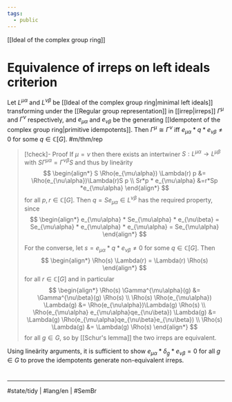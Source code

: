 ```yaml
---
tags:
  - public
---
```

[[Ideal of the complex group ring]]
# Equivalence of irreps on left ideals criterion

Let $L^{\mu\alpha}$ and $L^{\nu\beta}$ be [[Ideal of the complex group ring|minimal left ideals]] transforming under the [[Regular group representation]] in [[irrep|irreps]] $\Gamma^{\mu}$ and $\Gamma^{\nu}$ respectively,
and $e_{\mu\alpha}$ and $e_{\nu\beta}$ be the generating [[Idempotent of the complex group ring|primitive idempotents]].
Then $\Gamma^\mu \cong \Gamma^\nu$ iff $e_{\mu\alpha} * q * e_{\nu\beta} \neq 0$ for some $q \in \mathbb{C}[G]$. #m/thm/rep

> [!check]- Proof
> If $\mu = \nu$ then there exists an intertwiner $S : L^{\mu\alpha} \to L^{\mu\beta}$ with $S \Gamma^{\mu\alpha} = \Gamma^{\nu\beta}S$ and thus by lineärity
> $$
> \begin{align*}
> S \Rho(e_{\mu\alpha}) \Lambda(r) p &= \Rho(e_{\nu\alpha})\Lambda(r)S p \\
> Sr*p * e_{\mu\alpha} &=r*Sp *e_{\mu\alpha}
> \end{align*}
> $$
> for all $p,r \in \mathbb{C}[G]$.
> Then $q = Se_{\mu\alpha} \in L^{\nu\beta}$ has the required property, since
> $$
> \begin{align*}
> e_{\mu\alpha} * Se_{\mu\alpha} * e_{\nu\beta} = Se_{\mu\alpha} * e_{\mu\alpha} * e_{\mu\alpha} =  Se_{\mu\alpha}
> \end{align*}
> $$
> 
> For the converse, let $s = e_{\mu\alpha}*q*e_{\nu\beta} \neq 0$ for some $q \in \mathbb{C}[G]$.
> Then
> $$
> \begin{align*}
> \Rho(s) \Lambda(r) = \Lambda(r) \Rho(s)
> \end{align*}
> $$
> for all $r \in \mathbb{C}[G]$  and in particular
> $$
> \begin{align*}
> \Rho(s) \Gamma^{\mu\alpha}(g) &= \Gamma^{\nu\beta}(g) \Rho(s) \\
> \Rho(s) \Rho(e_{\mu\alpha}) \Lambda(g) &= \Rho(e_{\nu\alpha})\Lambda(g) \Rho(s) \\
> \Rho(e_{\mu\alpha} e_{\mu\alpha}qe_{\nu\beta}) \Lambda(g) &= \Lambda(g) \Rho(e_{\mu\alpha}qe_{\nu\beta}e_{\nu\beta}) \\
> \Rho(s) \Lambda(g) &=  \Lambda(g) \Rho(s)
> \end{align*}
> $$
> for all $g \in G$, so by [[Schur's lemma]] the two irreps are equivalent.
> <span class="QED"/>

Using lineärity arguments, it is sufficient to show $e_{\mu\alpha} * \delta_{g} * e_{\nu\beta} = 0$ for all $g \in G$ to prove the idempotents generate non-equivalent irreps.

#
---
#state/tidy | #lang/en | #SemBr

